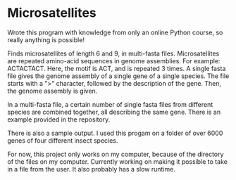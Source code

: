 # Microsatellites
Wrote this program with knowledge from only an online Python course, so really anything is possible! 

Finds microsatellites of length 6 and 9, in multi-fasta files. Microsatellites are repeated amino-acid sequences in genome assemblies. For example: ACTACTACT. Here, the motif is ACT, and is repeated 3 times. A single fasta file gives the genome assembly of a single gene of a single species. The file starts with a ">" character, followed by the description of the gene. Then, the genome assembly is given.

In a multi-fasta file, a certain number of single fasta files from different species are combined together, all describing the same gene. There is an example provided in the repository. 

There is also a sample output. I used this progam on a folder of over 6000 genes of four different insect species. 

For now, this project only works on my computer, because of the directory of the files on my computer. Currently working on making it possible to take in a file from the user. It also probably has a slow runtime. 

